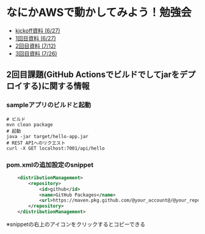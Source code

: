 # なにかAWSで動かしてみよう！勉強会
- [kickoff資料 (6/27)](https://drive.google.com/file/d/13UmDCY0It_p6k5LcnncdKVXB5xfEkQYv/view?usp=sharing)
- [1回目資料 (6/27)](https://drive.google.com/file/d/13Vtnb3wu9G2vnnJ2a7LoDRNizRwdMbnO/view?usp=sharing)
- [2回目資料 (7/12)](https://drive.google.com/file/d/14IaxcRxUXRfw2uOcvdqJFo8Iy5ukA-la/view)
- [3回目資料 (7/26)](https://drive.google.com/file/d/14KKmSNkCeAlNTSBny_Nj0gFUQmhcV2c9/view)

## 2回目課題(GitHub Actionsでビルドでしてjarをデプロイする)に関する情報
### sampleアプリのビルドと起動
```shell
# ビルド
mvn clean package
# 起動
java -jar target/hello-app.jar
# REST APIへのリクエスト
curl -X GET localhost:7001/api/hello
```
### pom.xmlの追加設定のsnippet
```xml
	<distributionManagement>
		<repository>
			<id>github</id>
			<name>GitHub Packages</name>
			<url>https://maven.pkg.github.com/@your_account@/@your_repository@</url>
		</repository>
	</distributionManagement>
```
※snippetの右上のアイコンをクリックするとコピーできる
